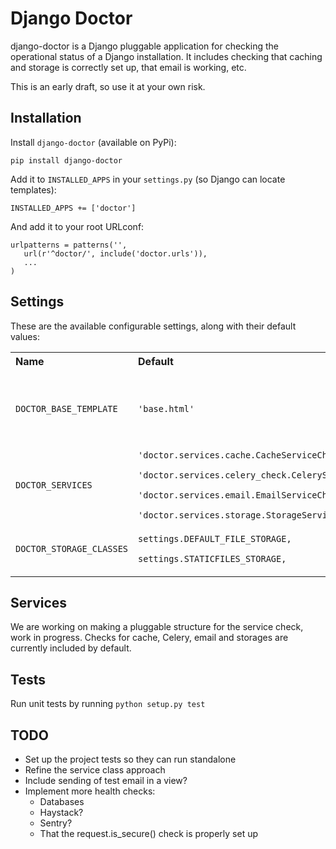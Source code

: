 # Django Doctor

django-doctor is a Django pluggable application for checking the operational 
status of a Django installation. It includes checking that caching and storage 
is correctly set up, that email is working, etc. 

This is an early draft, so use it at your own risk.


## Installation

Install `django-doctor` (available on PyPi):

	pip install django-doctor

Add it to `INSTALLED_APPS` in your `settings.py` (so Django can locate 
templates):

	INSTALLED_APPS += ['doctor']

And add it to your root URLconf:
    
    urlpatterns = patterns('',
	   url(r'^doctor/', include('doctor.urls')),
       ...
    )


## Settings

These are the available configurable settings, along with their default values:

<table>
    <tr>
        <th align="left">Name</th>
        <th align="left">Default</th>
        <th align="left">Description</th>
    </tr>
    <tr>
        <td><code>DOCTOR_BASE_TEMPLATE</code></td>
        <td><code>'base.html'</code></td>
        <td>The template all the doctor templates should inherit from</td>
    </tr>
    <tr>
        <td><code>DOCTOR_SERVICES</code></td>
        <td>
            <code>'doctor.services.cache.CacheServiceCheck',<br>
'doctor.services.celery_check.CeleryServiceCheck',<br>
'doctor.services.email.EmailServiceCheck',<br>
'doctor.services.storage.StorageServiceCheck',</code></td>
        <td>Paths to service check classes.</td>
    </tr>
    <tr>
        <td><code>DOCTOR_STORAGE_CLASSES</code></td>
        <td>
            <code>settings.DEFAULT_FILE_STORAGE,<br>
settings.STATICFILES_STORAGE,</code></td>
        <td>Paths to storage classes to check.</td>
    </tr>
</table>

## Services

We are working on making a pluggable structure for the service check, work in 
progress. Checks for cache, Celery, email and storages are currently included 
by default.


## Tests

Run unit tests by running <code>python setup.py test</code>


## TODO

* Set up the project tests so they can run standalone
* Refine the service class approach
* Include sending of test email in a view?
* Implement more health checks:
    * Databases
    * Haystack?
    * Sentry?
    * That the request.is_secure() check is properly set up
